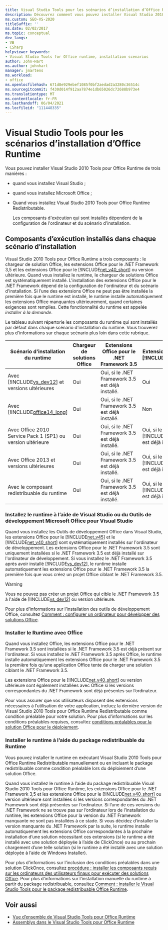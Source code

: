 ```yaml
---
title: Visual Studio Tools pour les scénarios d’installation d’Office Runtime
description: Découvrez comment vous pouvez installer Visual Studio 2010 Tools pour Office Runtime. Cet article décrit trois scénarios d’installation.
ms.custom: SEO-VS-2020
titleSuffix: ''
ms.date: 02/02/2017
ms.topic: conceptual
dev_langs:
- VB
- CSharp
helpviewer_keywords:
- Visual Studio Tools for Office runtime, installation scenarios
author: John-Hart
ms.author: johnhart
manager: jmartens
ms.workload:
- office
ms.openlocfilehash: 671d8e929ebef1085f0bf2aedad2a3280c36514c
ms.sourcegitcommit: f430d014f912aa7874e1db65026dc72688b973e4
ms.translationtype: MT
ms.contentlocale: fr-FR
ms.lasthandoff: 06/04/2021
ms.locfileid: "111448335"
---
```

# <a name="visual-studio-tools-for-office-runtime-installation-scenarios"></a>Visual Studio Tools pour les scénarios d’installation d’Office Runtime

  Vous pouvez installer Visual Studio 2010 Tools pour Office Runtime de trois manières :

- quand vous installez Visual Studio ;

- quand vous installez Microsoft Office ;

- Quand vous installez Visual Studio 2010 Tools pour Office Runtime Redistributable.

  Les composants d'exécution qui sont installés dépendent de la configuration de l'ordinateur et du scénario d'installation.

## <a name="runtime-components-that-are-installed-in-each-installation-scenario"></a>Composants d’exécution installés dans chaque scénario d’installation

 Visual Studio 2010 Tools pour Office Runtime a trois composants : le chargeur de solution Office, les extensions Office pour le .NET Framework 3,5 et les extensions Office pour le [!INCLUDE[net_v40_short](../sharepoint/includes/net-v40-short-md.md)] ou version ultérieure. Quand vous installez le runtime, le chargeur de solutions Office est systématiquement installé. L'installation des extensions Office pour le .NET Framework dépend de la configuration de l'ordinateur et du scénario d'installation. Si l’une des extensions Office ne peut pas être installée la première fois que le runtime est installé, le runtime installe automatiquement les extensions Office manquantes ultérieurement, quand certaines exigences sont remplies. Cette fonctionnalité du runtime est appelée *installer à la demande*.

 Le tableau suivant répertorie les composants du runtime qui sont installés par défaut dans chaque scénario d'installation du runtime. Vous trouverez plus d'informations sur chaque scénario plus loin dans cette rubrique.

|Scénario d'installation du runtime|Chargeur de solutions Office|Extensions Office pour le .NET Framework 3.5|Extensions Office pour le [!INCLUDE[net_v40_short](../sharepoint/includes/net-v40-short-md.md)]|Extensions Office pour le [!INCLUDE[net_v45](../vsto/includes/net-v45-md.md)]|
|-----------------------------------|----------------------------|--------------------------------------------------| - |---------------------------------------------------------------------------|
|Avec [!INCLUDE[vs_dev12](../vsto/includes/vs-dev12-md.md)] et versions ultérieures|Oui|Oui, si le .NET Framework 3.5 est déjà installé.|Oui|Oui|
|Avec [!INCLUDE[office14_long](../vsto/includes/office14-long-md.md)]|Oui|Oui, si le .NET Framework 3.5 est déjà installé.|Non|Non|
|Avec Office 2010 Service Pack 1 (SP1) ou version ultérieure|Oui|Oui, si le .NET Framework 3.5 est déjà installé.|Oui, si le [!INCLUDE[net_v40_short](../sharepoint/includes/net-v40-short-md.md)] est déjà installé.|Non|
|Avec Office 2013 et versions ultérieures|Oui|Oui, si le .NET Framework 3.5 est déjà installé.|Oui, si le [!INCLUDE[net_v40_short](../sharepoint/includes/net-v40-short-md.md)] est déjà installé.|Oui, si le [!INCLUDE[net_v45](../vsto/includes/net-v45-md.md)] est déjà installé.|
|Avec le composant redistribuable du runtime|Oui|Oui, si le .NET Framework 3.5 est déjà installé.|Oui, si le [!INCLUDE[net_v40_short](../sharepoint/includes/net-v40-short-md.md)] est déjà installé.|Oui, si le [!INCLUDE[net_v45](../vsto/includes/net-v45-md.md)] est déjà installé.|

### <a name="install-the-runtime-with-visual-studio-or-the-microsoft-office-developer-tools-for-visual-studio"></a>Installez le runtime à l’aide de Visual Studio ou du Outils de développement Microsoft Office pour Visual Studio

 Quand vous installez les Outils de développement Office dans Visual Studio, les extensions Office pour le [!INCLUDE[net_v45](../vsto/includes/net-v45-md.md)] et le [!INCLUDE[net_v40_short](../sharepoint/includes/net-v40-short-md.md)] sont systématiquement installés sur l'ordinateur de développement. Les extensions Office pour le .NET Framework 3.5 sont uniquement installées si le .NET Framework 3.5 est déjà installé sur l'ordinateur de développement. Si vous installez le .NET Framework 3.5 après avoir installé [!INCLUDE[vs_dev12](../vsto/includes/vs-dev12-md.md)], le runtime installe automatiquement les extensions Office pour le .NET Framework 3.5 la première fois que vous créez un projet Office ciblant le .NET Framework 3.5.

> [!WARNING]
> Vous ne pouvez pas créer un projet Office qui cible le .NET Framework 3.5 à l'aide de [!INCLUDE[vs_dev12](../vsto/includes/vs-dev12-md.md)] ou version ultérieure.

 Pour plus d’informations sur l’installation des outils de développement Office, consultez [Comment : configurer un ordinateur pour développer des solutions Office](../vsto/how-to-configure-a-computer-to-develop-office-solutions.md).

### <a name="install-the-runtime-with-office"></a>Installer le Runtime avec Office

 Quand vous installez Office, les extensions Office pour le .NET Framework 3.5 sont installées si le .NET Framework 3.5 est déjà présent sur l'ordinateur. Si vous installez le .NET Framework 3.5 après Office, le runtime installe automatiquement les extensions Office pour le .NET Framework 3.5 la première fois qu’une application Office tente de charger une solution ciblant le .NET Framework 3.5.

 Les extensions Office pour le [!INCLUDE[net_v40_short](../sharepoint/includes/net-v40-short-md.md)] ou version ultérieure sont également installées avec Office si les versions correspondantes du .NET Framework sont déjà présentes sur l’ordinateur.

 Pour vous assurer que vos utilisateurs disposent des extensions nécessaires à l’utilisation de votre application, incluez la dernière version de Visual Studio 2010 Tools pour Office Runtime Redistributable comme condition préalable pour votre solution. Pour plus d’informations sur les conditions préalables requises, consultez [conditions préalables pour la solution Office pour le déploiement](/previous-versions/bb608617(v=vs.110)).

### <a name="install-the-runtime-by-using-the-runtime-redistributable"></a>Installer le runtime à l’aide du package redistribuable du Runtime

 Vous pouvez installer le runtime en exécutant Visual Studio 2010 Tools pour Office Runtime Redistributable manuellement ou en incluant le package redistribuable comme condition préalable lors du déploiement d’une solution Office.

 Quand vous installez le runtime à l’aide du package redistribuable Visual Studio 2010 Tools pour Office Runtime, les extensions Office pour le .NET Framework 3,5 et les extensions Office pour le [!INCLUDE[net_v40_short](../sharepoint/includes/net-v40-short-md.md)] ou version ultérieure sont installées si les versions correspondantes du .NET Framework sont déjà présentes sur l’ordinateur. Si l’une de ces versions du .NET Framework ne se trouve pas sur l’ordinateur lors de l’installation du runtime, les extensions Office pour la version du .NET Framework manquante ne sont pas installées à ce stade. Si vous décidez d’installer la version manquante du .NET Framework par la suite, le runtime installe automatiquement les extensions Office correspondantes à la prochaine installation d’une solution nécessitant ces extensions (si le runtime a été installé avec une solution déployée à l’aide de ClickOnce) ou au prochain chargement d’une telle solution (si le runtime a été installé avec une solution déployée à l’aide de Windows Installer).

 Pour plus d’informations sur l’inclusion des conditions préalables dans une solution ClickOnce, consultez [procédure : installer les composants requis sur les ordinateurs des utilisateurs finaux pour exécuter des solutions Office](/previous-versions/bb608608(v=vs.110)). Pour plus d’informations sur l’installation manuelle du runtime à partir du package redistribuable, consultez [Comment : installer le Visual Studio Tools pour le package redistribuable Office Runtime](../vsto/how-to-install-the-visual-studio-tools-for-office-runtime-redistributable.md).

## <a name="see-also"></a>Voir aussi

- [Vue d’ensemble de Visual Studio Tools pour Office Runtime](../vsto/visual-studio-tools-for-office-runtime-overview.md)
- [Assemblys dans le Visual Studio Tools pour Office Runtime](../vsto/assemblies-in-the-visual-studio-tools-for-office-runtime.md)
